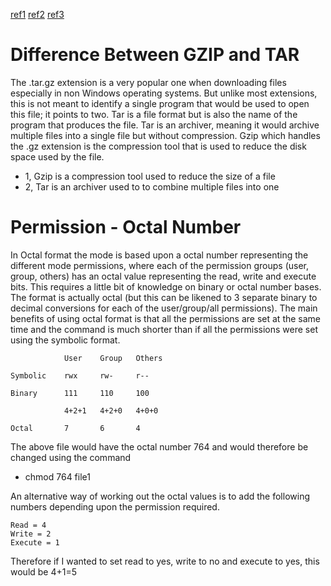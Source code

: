 [ref1](https://www.crybit.com/difference-between-tar-and-gzip/)
[ref2](http://www.differencebetween.net/technology/difference-between-gzip-and-tar/)
[ref3](http://www.penguintutor.com/linux/file-permissions-reference)

# Difference Between GZIP and TAR

The .tar.gz extension is a very popular one when downloading files especially in non Windows operating systems. But unlike most extensions, this is not meant to identify a single program that would be used to open this file; it points to two. Tar is a file format but is also the name of the program that produces the file. Tar is an archiver, meaning it would archive multiple files into a single file but without compression. Gzip which handles the .gz extension is the compression tool that is used to reduce the disk space used by the file.

- 1, Gzip is a compression tool used to reduce the size of a file
- 2, Tar is an archiver used to to combine multiple files into one

# Permission - Octal Number

In Octal format the mode is based upon a octal number representing the different mode permissions, where each of the permission groups (user, group, others) has an octal value representing the read, write and execute bits. This requires a little bit of knowledge on binary or octal number bases. The format is actually octal (but this can be likened to 3 separate binary to decimal conversions for each of the user/group/all permissions). The main benefits of using octal format is that all the permissions are set at the same time and the command is much shorter than if all the permissions were set using the symbolic format.

```
            User    Group   Others

Symbolic    rwx     rw-     r--

Binary      111     110     100

            4+2+1   4+2+0   4+0+0

Octal       7       6       4
```

The above file would have the octal number 764 and would therefore be changed using the command

- chmod 764 file1

An alternative way of working out the octal values is to add the following numbers depending upon the permission required.

```
Read = 4
Write = 2
Execute = 1
```

Therefore if I wanted to set read to yes, write to no and execute to yes, this would be 4+1=5